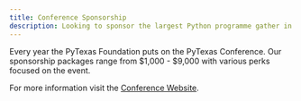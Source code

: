 ```yaml
---
title: Conference Sponsorship
description: Looking to sponsor the largest Python programme gather in Texas? Sponsor the PyTexas Conference and check out our prospectus.
---
```


Every year the PyTexas Foundation puts on the PyTexas Conference. Our sponsorship
packages range from $1,000 - $9,000 with various perks focused on the event. 

For more information visit the [Conference Website](https://pytexas.org/2024).